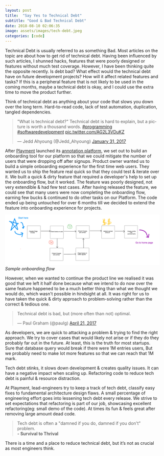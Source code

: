 ```yaml
---
layout: post
title:  "Say Yes to Technical Debt"
subtitle: "Good & Bad Technical Debt"
date: 2018-08-10 02:06:35
image: assets/images/tech-debt.jpeg
categories: [code]
---
```



Technical Debt is usually referred to as something Bad. Most articles on the topic are about how to get rid of technical debt. Having been influenced by such articles, I shunned hacks, features that were poorly designed or features without much test coverage. However, I have been thinking quite the opposite recently. Is debt bad? What effect would the technical debt have on future development projects? How will it affect related features and tasks? If this is a peripheral feature that is not likely to be used in the coming months, maybe a technical debt is okay, and I could use the extra time to move the product further.

Think of technical debt as anything about your code that slows you down over the long term. Hard-to-read code, lack of test automation, duplication, tangled dependencies.

<blockquote class="twitter-tweet" data-lang="en"><p lang="en" dir="ltr">&quot;What is technical debt?&quot; Technical debt is hard to explain, but a picture is worth a thousand words. <a href="https://twitter.com/hashtag/programming?src=hash&amp;ref_src=twsrc%5Etfw">#programming</a> <a href="https://twitter.com/hashtag/softwaredevelopment?src=hash&amp;ref_src=twsrc%5Etfw">#softwaredevelopment</a> <a href="https://t.co/AG2L3VDuKZ">pic.twitter.com/AG2L3VDuKZ</a></p>&mdash; Jedd Ahyoung (@Jedd_Ahyoung) <a href="https://twitter.com/Jedd_Ahyoung/status/826551935822077952?ref_src=twsrc%5Etfw">January 31, 2017</a></blockquote>
<script async src="https://platform.twitter.com/widgets.js" charset="utf-8"></script>

After [Playment](https://playment.io "Playment's website") launched its [annotation platform](https://app.playment.io "Playment's annotation platform"), we set out to build an onboarding tool for our platform so that we could mitigate the number of users that were dropping off after signups. Product owner wanted us to build a simple onboarding experience for the first time web users. They wanted us to ship the feature real quick so that they could test & iterate over it. We built a quick & dirty feature that required a developer's help to set up the onboarding flow, but it worked. The feature was poorly designed,  not very extendible & had few test cases. After having released the feature, we could see that many users were now completing the onboarding flow, earning few bucks & continued to do other tasks on our Platform. The code ended up being untouched for over 6 months till we decided to extend the feature into onboarding experience for projects.

![](/assets/images/sample_onboarding.png)
*Sample onboarding flow*

However, when we wanted to continue the product line we realised it was good that we left it half done because what we intend to do now over the same feature happened to be a much better thing than what we thought we would do, which wasn't possible in hindsight at all. It was right for us to have taken the quick & dirty approach to problem-solving rather than the correct & tedious one.


<blockquote class="twitter-tweet" data-lang="en"><p lang="en" dir="ltr">Technical debt is bad, but (more often than not) optimal.</p>&mdash; Paul Graham (@paulg) <a href="https://twitter.com/paulg/status/855342574063800320?ref_src=twsrc%5Etfw">April 21, 2017</a></blockquote>

As developers, we are quick to attacking a problem & trying to find the right approach. We try to cover cases that would likely not arise or if they do they probably far out in the future. At least, this is the truth for most startups. Sure that database query would break if there were 1M entries users, But we probably need to make lot more features so that we can reach that 1M mark.

Tech debt stinks, it slows down development & creates quality issues. It can have a negative impact when scaling up. Refactoring code to reduce tech debt is painful & resource distraction.

At Playment, lead-engineers try to keep a track of tech debt, classify easy fixes to fundamental architecture design flaws. A small percentage of engineering effort goes into lessening tech debt every release. We strive to set expectations that refactoring is part of our job, showcasing excellent refactoring(eg: small demo of the code). At times its fun & feels great after removing large amount dead code.

> Tech debt is often a "damned if you do, damned if you don't" problem.
> <br><b>\- Survival to Thrival </b>

There is a time and a place to reduce technical debt, but it’s not as crucial as most engineers think.
